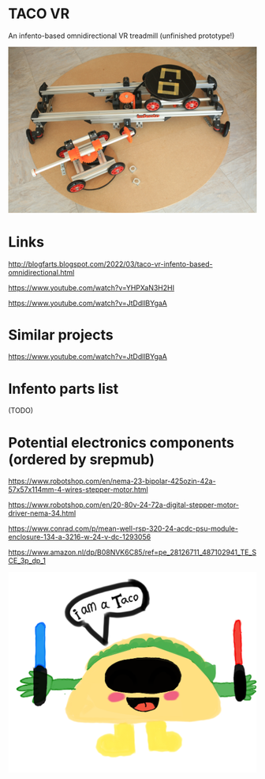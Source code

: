 # TACO VR
An infento-based omnidirectional VR treadmill (unfinished prototype!)

![Screenshot](taco.jpg)

# Links

http://blogfarts.blogspot.com/2022/03/taco-vr-infento-based-omnidirectional.html

https://www.youtube.com/watch?v=YHPXaN3H2HI

https://www.youtube.com/watch?v=JtDdllBYgaA

# Similar projects

https://www.youtube.com/watch?v=JtDdllBYgaA

# Infento parts list

(TODO)

# Potential electronics components (ordered by srepmub)

https://www.robotshop.com/en/nema-23-bipolar-425ozin-42a-57x57x114mm-4-wires-stepper-motor.html

https://www.robotshop.com/en/20-80v-24-72a-digital-stepper-motor-driver-nema-34.html

https://www.conrad.com/p/mean-well-rsp-320-24-acdc-psu-module-enclosure-134-a-3216-w-24-v-dc-1293056

https://www.amazon.nl/dp/B08NVK6C85/ref=pe_28126711_487102941_TE_SCE_3p_dp_1

![Screenshot](logo.png)
